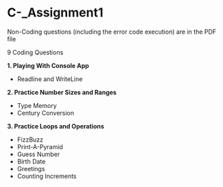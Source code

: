 # C-_Assignment1

Non-Coding questions (including the error code execution) are in the PDF file


9 Coding Questions

**1. Playing With Console App**
+ Readline and WriteLine
    
**2. Practice Number Sizes and Ranges**

+ Type Memory
+ Century Conversion
  
**3. Practice Loops and Operations**

+ FizzBuzz
+ Print-A-Pyramid
+ Guess Number
+ Birth Date
+ Greetings
+ Counting Increments
  
